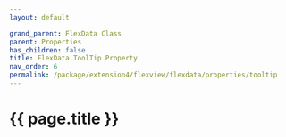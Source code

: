 ```yaml
---
layout: default

grand_parent: FlexData Class
parent: Properties
has_children: false
title: FlexData.ToolTip Property
nav_order: 6
permalink: /package/extension4/flexview/flexdata/properties/tooltip
---
```

# {{ page.title }}